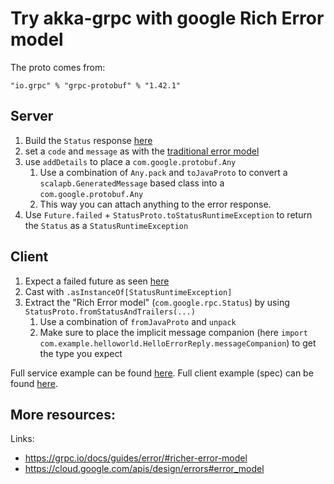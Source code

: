 # Try akka-grpc with google Rich Error model

The proto comes from:

```
"io.grpc" % "grpc-protobuf" % "1.42.1"
```

## Server

1) Build the `Status` response [here](https://github.com/sebastian-alfers/akka-grpc-rich-error/blob/master/src/main/scala/com/example/helloworld/GreeterServiceImpl.scala#L34-L42)
2) set a `code` and `message` as with the [traditional error model](https://doc.akka.io/docs/akka-grpc/current/server/details.html#status-codes)
3) use `addDetails` to place a `com.google.protobuf.Any`
   1) Use a combination of `Any.pack` and `toJavaProto` to convert a `scalapb.GeneratedMessage` based class into a `com.google.protobuf.Any`
   2) This way you can attach anything to the error response.
4) Use `Future.failed` + `StatusProto.toStatusRuntimeException` to return the `Status` as a `StatusRuntimeException`

## Client
1) Expect a failed future as seen [here](https://github.com/sebastian-alfers/akka-grpc-rich-error/blob/master/src/test/scala/com/example/helloworld/RichErrorSpec.scala#L42)
2) Cast with `.asInstanceOf[StatusRuntimeException]`
3) Extract the "Rich Error model" (`com.google.rpc.Status`) by using `StatusProto.fromStatusAndTrailers(...)`
   1) Use a combination of `fromJavaProto` and `unpack`
   2) Make sure to place the implicit message companion (here `import com.example.helloworld.HelloErrorReply.messageCompanion`) to get the type you expect

Full service example can be found [here](https://github.com/sebastian-alfers/akka-grpc-rich-error/blob/master/src/main/scala/com/example/helloworld/GreeterServiceImpl.scala).
Full client example (spec) can be found [here](https://github.com/sebastian-alfers/akka-grpc-rich-error/blob/master/src/test/scala/com/example/helloworld/RichErrorSpec.scala).

## More resources:
Links:
 - https://grpc.io/docs/guides/error/#richer-error-model
 - https://cloud.google.com/apis/design/errors#error_model